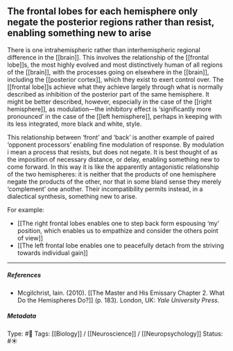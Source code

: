 ## The frontal lobes for each hemisphere only negate the posterior regions rather than resist, enabling something new to arise # 

There is one intrahemispheric rather than interhemispheric regional difference in the [[brain]]. This involves the relationship of the [[frontal lobe]]s, the most highly evolved and most distinctively human of all regions of the [[brain]], with the processes going on elsewhere in the [[brain]], including the [[posterior cortex]], which they exist to exert control over. The [[frontal lobe]]s achieve what they achieve largely through what is normally described as inhibition of the posterior part of the same hemisphere. It might be better described, however, especially in the case of the [[right hemisphere]], as modulation—the inhibitory effect is ‘significantly more pronounced’ in the case of the [[left hemisphere]], perhaps in keeping with its less integrated, more black and white, style. 

This relationship between ‘front’ and ‘back’ is another example of paired ‘opponent processors’ enabling fine modulation of response. By modulation i mean a process that resists, but does not negate. It is best thought of as the imposition of necessary distance, or delay, enabling something new to come forward. In this way it is like the apparently antagonistic relationship of the two hemispheres: it is neither that the products of one hemisphere negate the products of the other, nor that in some bland sense they merely ‘complement’ one another. Their incompatibility permits instead, in a dialectical synthesis, something new to arise.

For example: 

- [[The right frontal lobes enables one to step back form espousing ‘my’ position, which enables us to empathize and consider the others point of view]]
- [[The left frontal lobe enables one to peacefully detach from the striving towards individual gain]]

___

##### References

- Mcgilchrist, Iain. (2010). [[The Master and His Emissary Chapter 2. What Do the Hemispheres Do?]] (p. 183). London, UK: _Yale University Press_.

##### Metadata

Type: #🔴 
Tags: [[Biology]] / [[Neuroscience]] / [[Neuropsychology]]
Status: #☀️ 
